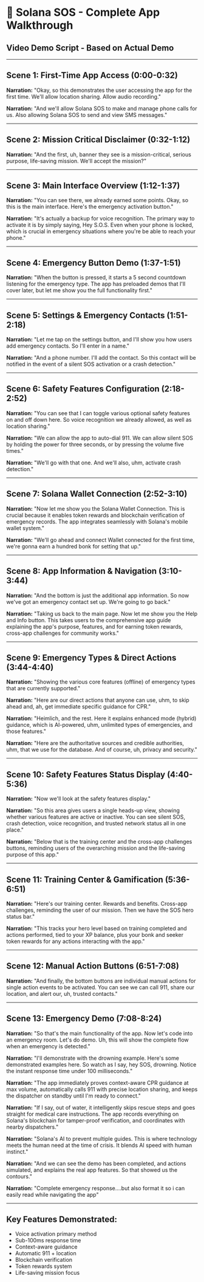 # 🚨 Solana SOS - Complete App Walkthrough
## Video Demo Script - Based on Actual Demo

---

## **Scene 1: First-Time App Access (0:00-0:32)**

**Narration:** "Okay, so this demonstrates the user accessing the app for the first time. We'll allow location sharing. Allow audio recording."

**Narration:** "And we'll allow Solana SOS to make and manage phone calls for us. Also allowing Solana SOS to send and view SMS messages."

---

## **Scene 2: Mission Critical Disclaimer (0:32-1:12)**

**Narration:** "And the first, uh, banner they see is a mission-critical, serious purpose, life-saving mission. We'll accept the mission?"

---

## **Scene 3: Main Interface Overview (1:12-1:37)**

**Narration:** "You can see there, we already earned some points. Okay, so this is the main interface. Here's the emergency activation button."

**Narration:** "It's actually a backup for voice recognition. The primary way to activate it is by simply saying, Hey S.O.S. Even when your phone is locked, which is crucial in emergency situations where you're be able to reach your phone."

---

## **Scene 4: Emergency Button Demo (1:37-1:51)**

**Narration:** "When the button is pressed, it starts a 5 second countdown listening for the emergency type. The app has preloaded demos that I'll cover later, but let me show you the full functionality first."

---

## **Scene 5: Settings & Emergency Contacts (1:51-2:18)**

**Narration:** "Let me tap on the settings button, and I'll show you how users add emergency contacts. So I'll enter in a name."

**Narration:** "And a phone number. I'll add the contact. So this contact will be notified in the event of a silent SOS activation or a crash detection."

---

## **Scene 6: Safety Features Configuration (2:18-2:52)**

**Narration:** "You can see that I can toggle various optional safety features on and off down here. So voice recognition we already allowed, as well as location sharing."

**Narration:** "We can allow the app to auto-dial 911. We can allow silent SOS by holding the power for three seconds, or by pressing the volume five times."

**Narration:** "We'll go with that one. And we'll also, uhm, activate crash detection."

---

## **Scene 7: Solana Wallet Connection (2:52-3:10)**

**Narration:** "Now let me show you the Solana Wallet Connection. This is crucial because it enables token rewards and blockchain verification of emergency records. The app integrates seamlessly with Solana's mobile wallet system."

**Narration:** "We'll go ahead and connect Wallet connected for the first time, we're gonna earn a hundred bonk for setting that up."

---

## **Scene 8: App Information & Navigation (3:10-3:44)**

**Narration:** "And the bottom is just the additional app information. So now we've got an emergency contact set up. We're going to go back."

**Narration:** "Taking us back to the main page. Now let me show you the Help and Info button. This takes users to the comprehensive app guide explaining the app's purpose, features, and for earning token rewards, cross-app challenges for community works."

---

## **Scene 9: Emergency Types & Direct Actions (3:44-4:40)**

**Narration:** "Showing the various core features (offline) of emergency types that are currently supported."

**Narration:** "Here are our direct actions that anyone can use, uhm, to skip ahead and, ah, get immediate specific guidance for CPR."

**Narration:** "Heimlich, and the rest. Here it explains enhanced mode (hybrid) guidance, which is AI-powered, uhm, unlimited types of emergencies, and those features."

**Narration:** "Here are the authoritative sources and credible authorities, uhm, that we use for the database. And of course, uh, privacy and security."

---

## **Scene 10: Safety Features Status Display (4:40-5:36)**

**Narration:** "Now we'll look at the safety features display."

**Narration:** "So this area gives users a single heads-up view, showing whether various features are active or inactive. You can see silent SOS, crash detection, voice recognition, and trusted network status all in one place."

**Narration:** "Below that is the training center and the cross-app challenges buttons, reminding users of the overarching mission and the life-saving purpose of this app."

---

## **Scene 11: Training Center & Gamification (5:36-6:51)**

**Narration:** "Here's our training center. Rewards and benefits. Cross-app challenges, reminding the user of our mission. Then we have the SOS hero status bar."

**Narration:** "This tracks your hero level based on training completed and actions performed, tied to your XP balance, plus your bonk and seeker token rewards for any actions interacting with the app."

---

## **Scene 12: Manual Action Buttons (6:51-7:08)**

**Narration:** "And finally, the bottom buttons are individual manual actions for single action events to be activated. You can see we can call 911, share our location, and alert our, uh, trusted contacts."

---

## **Scene 13: Emergency Demo (7:08-8:24)**

**Narration:** "So that's the main functionality of the app. Now let's code into an emergency room. Let's do demo. Uh, this will show the complete flow when an emergency is detected."

**Narration:** "I'll demonstrate with the drowning example. Here's some demonstrated examples here. So watch as I say, hey SOS, drowning. Notice the instant response time under 100 milliseconds."

**Narration:** "The app immediately proves context-aware CPR guidance at max volume, automatically calls 911 with precise location sharing, and keeps the dispatcher on standby until I'm ready to connect."

**Narration:** "If I say, out of water, it intelligently skips rescue steps and goes straight for medical care instructions. The app records everything on Solana's blockchain for tamper-proof verification, and coordinates with nearby dispatchers."

**Narration:** "Solana's AI to prevent multiple guides. This is where technology meets the human need at the time of crisis. It blends AI speed with human instinct."

**Narration:** "And we can see the demo has been completed, and actions simulated, and explains the real app features. So that showed us the contours."

**Narration:** "Complete emergency response....but also format it so i can easily read while navigating the app"

---

## **Key Features Demonstrated:**
- Voice activation primary method
- Sub-100ms response time
- Context-aware guidance
- Automatic 911 + location
- Blockchain verification
- Token rewards system
- Life-saving mission focus 